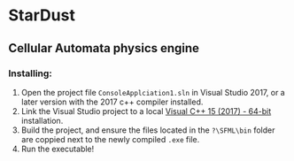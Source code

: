 
# StarDust
## Cellular Automata physics engine

### Installing:

1. Open the project file `ConsoleApplciation1.sln` in Visual Studio 2017, or a later version with the 2017 c++ compiler installed.
2. Link the Visual Studio project to a local [Visual C++ 15 (2017) - 64-bit](https://www.sfml-dev.org/download/sfml/2.5.1/) installation.
3. Build the project, and ensure the files located in the `?\SFML\bin` folder are coppied next to the newly compiled `.exe` file.
4. Run the executable!
